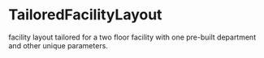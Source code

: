 # TailoredFacilityLayout
facility layout tailored for a two floor facility with one pre-built department and other unique parameters.
